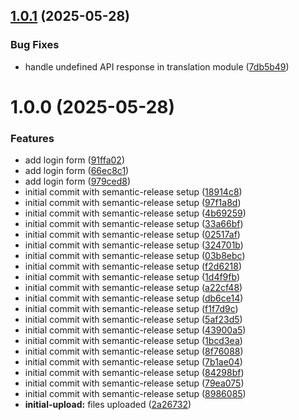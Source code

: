 ## [1.0.1](https://github.com/chaudhary-prateek/lang-api/compare/v1.0.0...v1.0.1) (2025-05-28)


### Bug Fixes

* handle undefined API response in translation module ([7db5b49](https://github.com/chaudhary-prateek/lang-api/commit/7db5b49abde04b382d4a0101614926d008056130))

# 1.0.0 (2025-05-28)


### Features

* add login form ([91ffa02](https://github.com/chaudhary-prateek/lang-api/commit/91ffa023874df2e32f782e0a1f54b1250f6dad81))
* add login form ([66ec8c1](https://github.com/chaudhary-prateek/lang-api/commit/66ec8c14441289c8026d28c033945e51027c3459))
* add login form ([979ced8](https://github.com/chaudhary-prateek/lang-api/commit/979ced86991879bd6e30f551c18ef6a89b7eacd9))
* initial commit with semantic-release setup ([18914c8](https://github.com/chaudhary-prateek/lang-api/commit/18914c826af39d227461342ab2ea640a686294b2))
* initial commit with semantic-release setup ([97f1a8d](https://github.com/chaudhary-prateek/lang-api/commit/97f1a8d33cbcfcb91d67665debc34e136a8f719f))
* initial commit with semantic-release setup ([4b69259](https://github.com/chaudhary-prateek/lang-api/commit/4b6925990e1b27532e4402f5c45e553877b4a640))
* initial commit with semantic-release setup ([33a66bf](https://github.com/chaudhary-prateek/lang-api/commit/33a66bfd8091816fe35a198b0f458b527c1e1848))
* initial commit with semantic-release setup ([02517af](https://github.com/chaudhary-prateek/lang-api/commit/02517af31304086fb58a160a4356dad4c9b44f90))
* initial commit with semantic-release setup ([324701b](https://github.com/chaudhary-prateek/lang-api/commit/324701b777778d61069a2bc0eb0674a197a5173a))
* initial commit with semantic-release setup ([03b8ebc](https://github.com/chaudhary-prateek/lang-api/commit/03b8ebcc96c492d0a45556c5cc40d2e6d4ff86d3))
* initial commit with semantic-release setup ([f2d6218](https://github.com/chaudhary-prateek/lang-api/commit/f2d62184e292a61fd2960ed7e77674a5992ac603))
* initial commit with semantic-release setup ([1d4f9fb](https://github.com/chaudhary-prateek/lang-api/commit/1d4f9fb9af4c98948bfaaed719470593f1493d23))
* initial commit with semantic-release setup ([a22cf48](https://github.com/chaudhary-prateek/lang-api/commit/a22cf48bb145a1968c7c1521b0cdccc19f245a8e))
* initial commit with semantic-release setup ([db6ce14](https://github.com/chaudhary-prateek/lang-api/commit/db6ce14d9bc6ba9060e6c5bba86cf98ae42abc90))
* initial commit with semantic-release setup ([f1f7d9c](https://github.com/chaudhary-prateek/lang-api/commit/f1f7d9c8a830c3462fa8d26cd7837bfae7b6f464))
* initial commit with semantic-release setup ([5af23d5](https://github.com/chaudhary-prateek/lang-api/commit/5af23d559ccb21b9f879497b7c4d5bcdc5be9bbb))
* initial commit with semantic-release setup ([43900a5](https://github.com/chaudhary-prateek/lang-api/commit/43900a5dd2cdad52abd2664ebb6ecfa00a632cf8))
* initial commit with semantic-release setup ([1bcd3ea](https://github.com/chaudhary-prateek/lang-api/commit/1bcd3ea0b024c927e94117eff3a9eef073cb02c8))
* initial commit with semantic-release setup ([8f76088](https://github.com/chaudhary-prateek/lang-api/commit/8f76088f375c719193b02823be4d1890b21ccd6e))
* initial commit with semantic-release setup ([7b1ae04](https://github.com/chaudhary-prateek/lang-api/commit/7b1ae0415d9f9a0edffe852dab3300e6a26c3280))
* initial commit with semantic-release setup ([84298bf](https://github.com/chaudhary-prateek/lang-api/commit/84298bff6bb59bd7aaa1539fe414423a6b856fea))
* initial commit with semantic-release setup ([79ea075](https://github.com/chaudhary-prateek/lang-api/commit/79ea075f21beadd323cdc694ae986fda017f803c))
* initial commit with semantic-release setup ([8986085](https://github.com/chaudhary-prateek/lang-api/commit/8986085b7e614a3b338f62fcc323a8e4973a456f))
* **initial-upload:** files uploaded ([2a26732](https://github.com/chaudhary-prateek/lang-api/commit/2a267324ab1d140e3e4622b6a0d4f9157d8c689d))
